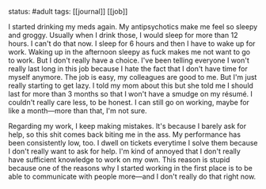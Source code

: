 status: #adult 
tags: [[journal]] [[job]] 

I started drinking my meds again. My antipsychotics make me feel so sleepy and groggy. Usually when I drink those, I would sleep for more than 12 hours. I can't do that now. I sleep for 6 hours and then I have to wake up for work. Waking up in the afternoon sleepy as fuck makes me not want to go to work. But I don't really have a choice. I've been telling everyone I won't really last long in this job because I hate the fact that I don't have time for myself anymore. The job is easy, my colleagues are good to me. But I'm just really starting to get lazy. I told my mom about this but she told me I should last for more than 3 months so that I won't have a smudge on my résumé. I couldn't really care less, to be honest. I can still go on working, maybe for like a month—more than that, I'm not sure. 

Regarding my work, I keep making mistakes. It's because I barely ask for help, so this shit comes back biting me in the ass. My performance has been consistently low, too. I dwell on tickets everytime I solve them because I don't really want to ask for help. I'm kind of annoyed that I don't really have sufficient knowledge to work on my own. This reason is stupid because one of the reasons why I started working in the first place is to be able to communicate with people more—and I don't really do that right now.